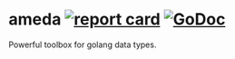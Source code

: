 # ameda [![report card](https://goreportcard.com/badge/github.com/henrylee2cn/ameda?style=flat-square)](http://goreportcard.com/report/henrylee2cn/ameda) [![GoDoc](https://img.shields.io/badge/godoc-reference-blue.svg?style=flat-square)](http://godoc.org/github.com/henrylee2cn/ameda)

Powerful toolbox for golang data types.
